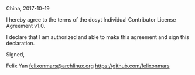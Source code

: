 China, 2017-10-19

I hereby agree to the terms of the dosyt Individual Contributor License
Agreement v1.0.

I declare that I am authorized and able to make this agreement and sign this
declaration.

Signed,

Felix Yan felixonmars@archlinux.org https://github.com/felixonmars
